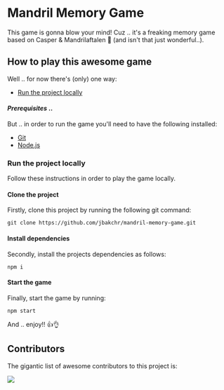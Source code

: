 # Mandril Memory Game

This game is gonna blow your mind! Cuz .. it's a freaking memory game based on Casper & Mandrilaftalen 🥳 (and isn't that just wonderful..).

## How to play this awesome game

Well .. for now there's (only) one way:

- [Run the project locally](https://github.com/jbakchr/mandril-memory-game#run-the-project-locally)

#### _Prerequisites_ ..

But .. in order to run the game you'll need to have the following installed:

- [Git](https://git-scm.com/)
- [Node.js](https://nodejs.org/en/)

### Run the project locally

Follow these instructions in order to play the game locally.

#### Clone the project

Firstly, clone this project by running the following git command:

```git
git clone https://github.com/jbakchr/mandril-memory-game.git
```

#### Install dependencies

Secondly, install the projects dependencies as follows:

```npm
npm i
```

#### Start the game

Finally, start the game by running:

```npm
npm start
```

And .. enjoy!! 👍👌

## Contributors

The gigantic list of awesome contributors to this project is:

<a href="https://github.com/jbakchr/mandril-memory-game/graphs/contributors">
  <img src="https://contrib.rocks/image?repo=jbakchr/mandril-memory-game" />
</a>
